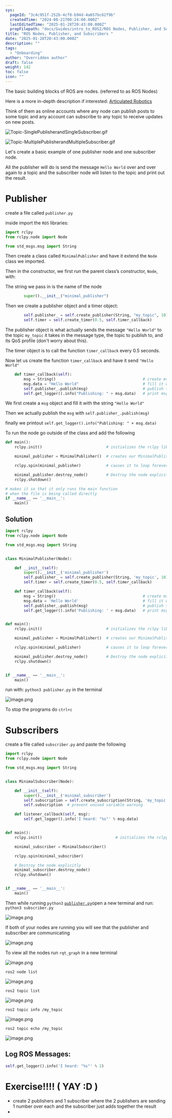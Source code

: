```yaml
---
sys:
  pageId: "3c4c951f-252b-4cf8-b94d-4a657bc62f9b"
  createdTime: "2024-08-21T00:24:00.000Z"
  lastEditedTime: "2025-01-28T20:43:00.000Z"
  propFilepath: "docs/Guides/intro_to_ROS2/ROS Nodes, Publisher, and Subscribers .md"
title: "ROS Nodes, Publisher, and Subscribers "
date: "2025-01-28T20:43:00.000Z"
description: ""
tags:
  - "Onboarding"
author: "Overridden author"
draft: false
weight: 142
toc: false
icon: ""
---
```


The basic building blocks of ROS are nodes. (referred to as ROS Nodes)

Here is a more in-depth description if interested: [Articulated Robotics](https://articulatedrobotics.xyz/tutorials/ready-for-ros/ros-overview#2-nodes)

Think of them as online accounts where any node can publish posts to some topic and any account can subscribe to any topic to receive updates on new posts.

![Topic-SinglePublisherandSingleSubscriber.gif](https://docs.ros.org/en/humble/_images/Topic-SinglePublisherandSingleSubscriber.gif)

![Topic-MultiplePublisherandMultipleSubscriber.gif](https://docs.ros.org/en/humble/_images/Topic-MultiplePublisherandMultipleSubscriber.gif)

Let's create a basic example of one publisher node and one subscriber node.

All the publisher will do is send the message `Hello World` over and over again to a topic and the subscriber node will listen to the topic and print out the result.

# Publisher

create a file called `publisher.py` 

inside import the `ROS` libraries:

```python
import rclpy
from rclpy.node import Node

from std_msgs.msg import String
```

Then create a class called `MinimalPublisher` and have it extend the `Node` class we imported.

Then in the constructor, we first run the parent class’s constructor, `Node`, with:

The string we pass in is the name of the node

```python
        super().__init__("minimal_publisher")
```

Then we create a publisher object and a timer object:

```python
        self.publisher_ = self.create_publisher(String, "my_topic", 10)
        self.timer = self.create_timer(0.5, self.timer_callback)
```

The publisher object is what actually sends the message `"Hello World"` to the topic `my_topic` it takes in the message type, the topic to publish to, and its QoS profile (don't worry about this).

The timer object is to call the function `timer_callback` every 0.5 seconds.

Now let us create the function `timer_callback` and have it send `"Hello World"`

```python
    def timer_callback(self):
        msg = String()                                      # create msg object
        msg.data = "Hello World"                            # fill it with data
        self.publisher_.publish(msg)                        # publish the message
        self.get_logger().info("Publishing: " + msg.data)   # print msg
```

We first create a `msg` object and fill it with the string `"Hello World"`

Then we actually publish the `msg` with `self.publisher_.publish(msg)`

finally we printout `self.get_logger().info("Publishing: " + msg.data)`

To run the node go outside of the class and add the following

```python
def main():
    rclpy.init()                            # initializes the rclpy library

    minimal_publisher = MinimalPublisher()  # creates our MinimalPublisher object

    rclpy.spin(minimal_publisher)           # causes it to loop forever

    minimal_publisher.destroy_node()        # Destroy the node explicitly
    rclpy.shutdown()

# makes it so that it only runs the main function
# when the file is being called directly
if __name__ == '__main__': 
    main()
```

## Solution

```python
import rclpy
from rclpy.node import Node

from std_msgs.msg import String


class MinimalPublisher(Node):

    def __init__(self):
        super().__init__('minimal_publisher')
        self.publisher_ = self.create_publisher(String, 'my_topic', 10)
        self.timer = self.create_timer(0.5, self.timer_callback)

    def timer_callback(self):
        msg = String()                                      # create msg object
        msg.data = 'Hello World'                            # fill it with data
        self.publisher_.publish(msg)                        # publish the message
        self.get_logger().info('Publishing: ' + msg.data)   # print msg


def main():
    rclpy.init()                            # initializes the rclpy library

    minimal_publisher = MinimalPublisher()  # creates our MinimalPublisher object

    rclpy.spin(minimal_publisher)           # causes it to loop forever

    minimal_publisher.destroy_node()        # Destroy the node explicitly
    rclpy.shutdown()


if __name__ == '__main__':
    main()
```

run with: `python3 publisher.py` in the terminal

![image.png](https://prod-files-secure.s3.us-west-2.amazonaws.com/d518164a-d88e-44d1-a4ee-3adb3bd8bce0/9214accb-ad5b-44f1-a31c-b3167c59138b/image.png?X-Amz-Algorithm=AWS4-HMAC-SHA256&X-Amz-Content-Sha256=UNSIGNED-PAYLOAD&X-Amz-Credential=ASIAZI2LB466VRE4ADEA%2F20250331%2Fus-west-2%2Fs3%2Faws4_request&X-Amz-Date=20250331T050929Z&X-Amz-Expires=3600&X-Amz-Security-Token=IQoJb3JpZ2luX2VjEDUaCXVzLXdlc3QtMiJHMEUCIQCQ%2BvfmpfqHLVAMqb8FL9%2B8TYukdJoDLbpmqnc45Sf8uAIgVNpFJpvyGaC98v%2BoxL%2Fd06IvCh964iWzHhDqYyhqAp8qiAQInf%2F%2F%2F%2F%2F%2F%2F%2F%2F%2FARAAGgw2Mzc0MjMxODM4MDUiDJTp2io4DYWvucKfpCrcA2MbJtjxaFaYw8xUKgyC1%2FwqjG%2FGXiIV5R0xrAi4DKLYnM1rV6eSVU%2ByXnyGsJv5okftIamJKoC%2F2Zpl7%2FS7I9h1VsZpv%2FBPbVMI4SS9k2pmsb5gKUr%2Fc%2Flw202Q91q4Gyqq%2Fz6CEkfjtYaqD9v16Dy%2Fe369bJLpcoMll6Jrua3TncJWfVN%2F6o2fmyS8iCFuGyAjOnov%2BK2IH5s%2BcQBtHi2EkeOFKyKhNuXRtXITav5qQAe617ASdnk3G%2FnNLoMY8Rt2gY0ZExSh0Ysms4i0P4GH5Xa21oblboTH2uw9TEZxKmkZZ86IyhfT9Xb73ecU6Ii90yB2IIcWhmeh%2BbKm1NJEBJ4CDkEd8NAC8d%2B7Z0bd7GjqH6IsiEG8rKXEDGw836%2FYhIQUnwajN9%2Fp2o6WoOjXTvdkHASE8rI5BqzsoaVgzZEcgWXgss4U0ya4DUbRELefaop1Ta5Yf6W%2F2j2FBBzv9A2PmqxzRMV7Mg9t9N1R%2F6JSR8LQHrl8QYIKOb6dXPtJwfrQJyh0HO9acaP4ctNgr8E%2Bi9ZFfTlDUUkfYWXi4fW%2FEJH00r8JPRBQhOpX8gi3cG%2B%2B0p9xQZ16TcNQrOylEc1%2B8IWt8%2Br%2FslJ83umnymNzu9TFn6G6An%2FjMKivqL8GOqUBqtM8u3x5cWwVBvjMzsPXpvsxfUnzBeaHSqozEvPycozOeVIzZs9gVF9MN1zP5mUs3LaIP%2BhMaltnDyXOKL031U%2FnQsH0%2BxF8rOglt%2BydQ5yOVNhsLZvi1zqcU8uxv8ssUuFokSTNoZtGwTxA4vnjloAF0lYP27ugSSABy2bik9IoW%2FIv0UV%2FlKlAccs8wHizxY3hhieWfQvPqiOWPeMG6OPyr16f&X-Amz-Signature=f9b824f044bbea2eeca17359fcfadde1e9797a296376c93187cd02c542e6f1f2&X-Amz-SignedHeaders=host&x-id=GetObject)

To stop the programs do `ctrl+c`

# Subscribers

create a file called `subscriber.py` and paste the following

```python
import rclpy
from rclpy.node import Node

from std_msgs.msg import String


class MinimalSubscriber(Node):

    def __init__(self):
        super().__init__('minimal_subscriber')
        self.subscription = self.create_subscription(String, 'my_topic', self.listener_callback, 10)
        self.subscription  # prevent unused variable warning

    def listener_callback(self, msg):
        self.get_logger().info('I heard: "%s"' % msg.data)


def main():
    rclpy.init()                                # initializes the rclpy library

    minimal_subscriber = MinimalSubscriber()

    rclpy.spin(minimal_subscriber)

    # Destroy the node explicitly
    minimal_subscriber.destroy_node()
    rclpy.shutdown()


if __name__ == '__main__':
    main()
```

Then while running `python3` [`publisher.py`](http://publisher.py/)open a new terminal and run: `python3 subscriber.py` 

![image.png](https://prod-files-secure.s3.us-west-2.amazonaws.com/d518164a-d88e-44d1-a4ee-3adb3bd8bce0/611fccf2-c738-4dbd-94e9-98f209092866/image.png?X-Amz-Algorithm=AWS4-HMAC-SHA256&X-Amz-Content-Sha256=UNSIGNED-PAYLOAD&X-Amz-Credential=ASIAZI2LB466VRE4ADEA%2F20250331%2Fus-west-2%2Fs3%2Faws4_request&X-Amz-Date=20250331T050929Z&X-Amz-Expires=3600&X-Amz-Security-Token=IQoJb3JpZ2luX2VjEDUaCXVzLXdlc3QtMiJHMEUCIQCQ%2BvfmpfqHLVAMqb8FL9%2B8TYukdJoDLbpmqnc45Sf8uAIgVNpFJpvyGaC98v%2BoxL%2Fd06IvCh964iWzHhDqYyhqAp8qiAQInf%2F%2F%2F%2F%2F%2F%2F%2F%2F%2FARAAGgw2Mzc0MjMxODM4MDUiDJTp2io4DYWvucKfpCrcA2MbJtjxaFaYw8xUKgyC1%2FwqjG%2FGXiIV5R0xrAi4DKLYnM1rV6eSVU%2ByXnyGsJv5okftIamJKoC%2F2Zpl7%2FS7I9h1VsZpv%2FBPbVMI4SS9k2pmsb5gKUr%2Fc%2Flw202Q91q4Gyqq%2Fz6CEkfjtYaqD9v16Dy%2Fe369bJLpcoMll6Jrua3TncJWfVN%2F6o2fmyS8iCFuGyAjOnov%2BK2IH5s%2BcQBtHi2EkeOFKyKhNuXRtXITav5qQAe617ASdnk3G%2FnNLoMY8Rt2gY0ZExSh0Ysms4i0P4GH5Xa21oblboTH2uw9TEZxKmkZZ86IyhfT9Xb73ecU6Ii90yB2IIcWhmeh%2BbKm1NJEBJ4CDkEd8NAC8d%2B7Z0bd7GjqH6IsiEG8rKXEDGw836%2FYhIQUnwajN9%2Fp2o6WoOjXTvdkHASE8rI5BqzsoaVgzZEcgWXgss4U0ya4DUbRELefaop1Ta5Yf6W%2F2j2FBBzv9A2PmqxzRMV7Mg9t9N1R%2F6JSR8LQHrl8QYIKOb6dXPtJwfrQJyh0HO9acaP4ctNgr8E%2Bi9ZFfTlDUUkfYWXi4fW%2FEJH00r8JPRBQhOpX8gi3cG%2B%2B0p9xQZ16TcNQrOylEc1%2B8IWt8%2Br%2FslJ83umnymNzu9TFn6G6An%2FjMKivqL8GOqUBqtM8u3x5cWwVBvjMzsPXpvsxfUnzBeaHSqozEvPycozOeVIzZs9gVF9MN1zP5mUs3LaIP%2BhMaltnDyXOKL031U%2FnQsH0%2BxF8rOglt%2BydQ5yOVNhsLZvi1zqcU8uxv8ssUuFokSTNoZtGwTxA4vnjloAF0lYP27ugSSABy2bik9IoW%2FIv0UV%2FlKlAccs8wHizxY3hhieWfQvPqiOWPeMG6OPyr16f&X-Amz-Signature=70db82506dc3954e1987c1152371f61793a7e22fd2c0df94f8848860f59ff2aa&X-Amz-SignedHeaders=host&x-id=GetObject)

If both of your nodes are running you will see that the publisher and subscriber are communicating

![image.png](https://prod-files-secure.s3.us-west-2.amazonaws.com/d518164a-d88e-44d1-a4ee-3adb3bd8bce0/eea428b5-1cf0-43bb-a30b-81cbaf6c5c78/image.png?X-Amz-Algorithm=AWS4-HMAC-SHA256&X-Amz-Content-Sha256=UNSIGNED-PAYLOAD&X-Amz-Credential=ASIAZI2LB466VRE4ADEA%2F20250331%2Fus-west-2%2Fs3%2Faws4_request&X-Amz-Date=20250331T050929Z&X-Amz-Expires=3600&X-Amz-Security-Token=IQoJb3JpZ2luX2VjEDUaCXVzLXdlc3QtMiJHMEUCIQCQ%2BvfmpfqHLVAMqb8FL9%2B8TYukdJoDLbpmqnc45Sf8uAIgVNpFJpvyGaC98v%2BoxL%2Fd06IvCh964iWzHhDqYyhqAp8qiAQInf%2F%2F%2F%2F%2F%2F%2F%2F%2F%2FARAAGgw2Mzc0MjMxODM4MDUiDJTp2io4DYWvucKfpCrcA2MbJtjxaFaYw8xUKgyC1%2FwqjG%2FGXiIV5R0xrAi4DKLYnM1rV6eSVU%2ByXnyGsJv5okftIamJKoC%2F2Zpl7%2FS7I9h1VsZpv%2FBPbVMI4SS9k2pmsb5gKUr%2Fc%2Flw202Q91q4Gyqq%2Fz6CEkfjtYaqD9v16Dy%2Fe369bJLpcoMll6Jrua3TncJWfVN%2F6o2fmyS8iCFuGyAjOnov%2BK2IH5s%2BcQBtHi2EkeOFKyKhNuXRtXITav5qQAe617ASdnk3G%2FnNLoMY8Rt2gY0ZExSh0Ysms4i0P4GH5Xa21oblboTH2uw9TEZxKmkZZ86IyhfT9Xb73ecU6Ii90yB2IIcWhmeh%2BbKm1NJEBJ4CDkEd8NAC8d%2B7Z0bd7GjqH6IsiEG8rKXEDGw836%2FYhIQUnwajN9%2Fp2o6WoOjXTvdkHASE8rI5BqzsoaVgzZEcgWXgss4U0ya4DUbRELefaop1Ta5Yf6W%2F2j2FBBzv9A2PmqxzRMV7Mg9t9N1R%2F6JSR8LQHrl8QYIKOb6dXPtJwfrQJyh0HO9acaP4ctNgr8E%2Bi9ZFfTlDUUkfYWXi4fW%2FEJH00r8JPRBQhOpX8gi3cG%2B%2B0p9xQZ16TcNQrOylEc1%2B8IWt8%2Br%2FslJ83umnymNzu9TFn6G6An%2FjMKivqL8GOqUBqtM8u3x5cWwVBvjMzsPXpvsxfUnzBeaHSqozEvPycozOeVIzZs9gVF9MN1zP5mUs3LaIP%2BhMaltnDyXOKL031U%2FnQsH0%2BxF8rOglt%2BydQ5yOVNhsLZvi1zqcU8uxv8ssUuFokSTNoZtGwTxA4vnjloAF0lYP27ugSSABy2bik9IoW%2FIv0UV%2FlKlAccs8wHizxY3hhieWfQvPqiOWPeMG6OPyr16f&X-Amz-Signature=0ca1e745f8c18f1ff9dd6eb36abf71c38a413e50caf63666d1faab4556bf2395&X-Amz-SignedHeaders=host&x-id=GetObject)

To view all the nodes run `rqt_graph` in a new terminal

![image.png](https://prod-files-secure.s3.us-west-2.amazonaws.com/d518164a-d88e-44d1-a4ee-3adb3bd8bce0/1d98e964-4318-4d62-b5c4-8c8f78368598/image.png?X-Amz-Algorithm=AWS4-HMAC-SHA256&X-Amz-Content-Sha256=UNSIGNED-PAYLOAD&X-Amz-Credential=ASIAZI2LB466VRE4ADEA%2F20250331%2Fus-west-2%2Fs3%2Faws4_request&X-Amz-Date=20250331T050929Z&X-Amz-Expires=3600&X-Amz-Security-Token=IQoJb3JpZ2luX2VjEDUaCXVzLXdlc3QtMiJHMEUCIQCQ%2BvfmpfqHLVAMqb8FL9%2B8TYukdJoDLbpmqnc45Sf8uAIgVNpFJpvyGaC98v%2BoxL%2Fd06IvCh964iWzHhDqYyhqAp8qiAQInf%2F%2F%2F%2F%2F%2F%2F%2F%2F%2FARAAGgw2Mzc0MjMxODM4MDUiDJTp2io4DYWvucKfpCrcA2MbJtjxaFaYw8xUKgyC1%2FwqjG%2FGXiIV5R0xrAi4DKLYnM1rV6eSVU%2ByXnyGsJv5okftIamJKoC%2F2Zpl7%2FS7I9h1VsZpv%2FBPbVMI4SS9k2pmsb5gKUr%2Fc%2Flw202Q91q4Gyqq%2Fz6CEkfjtYaqD9v16Dy%2Fe369bJLpcoMll6Jrua3TncJWfVN%2F6o2fmyS8iCFuGyAjOnov%2BK2IH5s%2BcQBtHi2EkeOFKyKhNuXRtXITav5qQAe617ASdnk3G%2FnNLoMY8Rt2gY0ZExSh0Ysms4i0P4GH5Xa21oblboTH2uw9TEZxKmkZZ86IyhfT9Xb73ecU6Ii90yB2IIcWhmeh%2BbKm1NJEBJ4CDkEd8NAC8d%2B7Z0bd7GjqH6IsiEG8rKXEDGw836%2FYhIQUnwajN9%2Fp2o6WoOjXTvdkHASE8rI5BqzsoaVgzZEcgWXgss4U0ya4DUbRELefaop1Ta5Yf6W%2F2j2FBBzv9A2PmqxzRMV7Mg9t9N1R%2F6JSR8LQHrl8QYIKOb6dXPtJwfrQJyh0HO9acaP4ctNgr8E%2Bi9ZFfTlDUUkfYWXi4fW%2FEJH00r8JPRBQhOpX8gi3cG%2B%2B0p9xQZ16TcNQrOylEc1%2B8IWt8%2Br%2FslJ83umnymNzu9TFn6G6An%2FjMKivqL8GOqUBqtM8u3x5cWwVBvjMzsPXpvsxfUnzBeaHSqozEvPycozOeVIzZs9gVF9MN1zP5mUs3LaIP%2BhMaltnDyXOKL031U%2FnQsH0%2BxF8rOglt%2BydQ5yOVNhsLZvi1zqcU8uxv8ssUuFokSTNoZtGwTxA4vnjloAF0lYP27ugSSABy2bik9IoW%2FIv0UV%2FlKlAccs8wHizxY3hhieWfQvPqiOWPeMG6OPyr16f&X-Amz-Signature=29946fad27fa166a35b3b9b70b32f47b31a8d164b68c0440a98c915180a1120c&X-Amz-SignedHeaders=host&x-id=GetObject)

`ros2 node list`

![image.png](https://prod-files-secure.s3.us-west-2.amazonaws.com/d518164a-d88e-44d1-a4ee-3adb3bd8bce0/680ac8cf-e6d9-4164-9ece-5b9a6fccffee/image.png?X-Amz-Algorithm=AWS4-HMAC-SHA256&X-Amz-Content-Sha256=UNSIGNED-PAYLOAD&X-Amz-Credential=ASIAZI2LB466VRE4ADEA%2F20250331%2Fus-west-2%2Fs3%2Faws4_request&X-Amz-Date=20250331T050929Z&X-Amz-Expires=3600&X-Amz-Security-Token=IQoJb3JpZ2luX2VjEDUaCXVzLXdlc3QtMiJHMEUCIQCQ%2BvfmpfqHLVAMqb8FL9%2B8TYukdJoDLbpmqnc45Sf8uAIgVNpFJpvyGaC98v%2BoxL%2Fd06IvCh964iWzHhDqYyhqAp8qiAQInf%2F%2F%2F%2F%2F%2F%2F%2F%2F%2FARAAGgw2Mzc0MjMxODM4MDUiDJTp2io4DYWvucKfpCrcA2MbJtjxaFaYw8xUKgyC1%2FwqjG%2FGXiIV5R0xrAi4DKLYnM1rV6eSVU%2ByXnyGsJv5okftIamJKoC%2F2Zpl7%2FS7I9h1VsZpv%2FBPbVMI4SS9k2pmsb5gKUr%2Fc%2Flw202Q91q4Gyqq%2Fz6CEkfjtYaqD9v16Dy%2Fe369bJLpcoMll6Jrua3TncJWfVN%2F6o2fmyS8iCFuGyAjOnov%2BK2IH5s%2BcQBtHi2EkeOFKyKhNuXRtXITav5qQAe617ASdnk3G%2FnNLoMY8Rt2gY0ZExSh0Ysms4i0P4GH5Xa21oblboTH2uw9TEZxKmkZZ86IyhfT9Xb73ecU6Ii90yB2IIcWhmeh%2BbKm1NJEBJ4CDkEd8NAC8d%2B7Z0bd7GjqH6IsiEG8rKXEDGw836%2FYhIQUnwajN9%2Fp2o6WoOjXTvdkHASE8rI5BqzsoaVgzZEcgWXgss4U0ya4DUbRELefaop1Ta5Yf6W%2F2j2FBBzv9A2PmqxzRMV7Mg9t9N1R%2F6JSR8LQHrl8QYIKOb6dXPtJwfrQJyh0HO9acaP4ctNgr8E%2Bi9ZFfTlDUUkfYWXi4fW%2FEJH00r8JPRBQhOpX8gi3cG%2B%2B0p9xQZ16TcNQrOylEc1%2B8IWt8%2Br%2FslJ83umnymNzu9TFn6G6An%2FjMKivqL8GOqUBqtM8u3x5cWwVBvjMzsPXpvsxfUnzBeaHSqozEvPycozOeVIzZs9gVF9MN1zP5mUs3LaIP%2BhMaltnDyXOKL031U%2FnQsH0%2BxF8rOglt%2BydQ5yOVNhsLZvi1zqcU8uxv8ssUuFokSTNoZtGwTxA4vnjloAF0lYP27ugSSABy2bik9IoW%2FIv0UV%2FlKlAccs8wHizxY3hhieWfQvPqiOWPeMG6OPyr16f&X-Amz-Signature=e555534200f582d795fc3fe4e36d0c6462ebfedb9bf9fa92bfbe5183a416747d&X-Amz-SignedHeaders=host&x-id=GetObject)

`ros2 topic list`

![image.png](https://prod-files-secure.s3.us-west-2.amazonaws.com/d518164a-d88e-44d1-a4ee-3adb3bd8bce0/eee2ebe1-27ef-4a4a-96fb-2ca54126fb29/image.png?X-Amz-Algorithm=AWS4-HMAC-SHA256&X-Amz-Content-Sha256=UNSIGNED-PAYLOAD&X-Amz-Credential=ASIAZI2LB466VRE4ADEA%2F20250331%2Fus-west-2%2Fs3%2Faws4_request&X-Amz-Date=20250331T050929Z&X-Amz-Expires=3600&X-Amz-Security-Token=IQoJb3JpZ2luX2VjEDUaCXVzLXdlc3QtMiJHMEUCIQCQ%2BvfmpfqHLVAMqb8FL9%2B8TYukdJoDLbpmqnc45Sf8uAIgVNpFJpvyGaC98v%2BoxL%2Fd06IvCh964iWzHhDqYyhqAp8qiAQInf%2F%2F%2F%2F%2F%2F%2F%2F%2F%2FARAAGgw2Mzc0MjMxODM4MDUiDJTp2io4DYWvucKfpCrcA2MbJtjxaFaYw8xUKgyC1%2FwqjG%2FGXiIV5R0xrAi4DKLYnM1rV6eSVU%2ByXnyGsJv5okftIamJKoC%2F2Zpl7%2FS7I9h1VsZpv%2FBPbVMI4SS9k2pmsb5gKUr%2Fc%2Flw202Q91q4Gyqq%2Fz6CEkfjtYaqD9v16Dy%2Fe369bJLpcoMll6Jrua3TncJWfVN%2F6o2fmyS8iCFuGyAjOnov%2BK2IH5s%2BcQBtHi2EkeOFKyKhNuXRtXITav5qQAe617ASdnk3G%2FnNLoMY8Rt2gY0ZExSh0Ysms4i0P4GH5Xa21oblboTH2uw9TEZxKmkZZ86IyhfT9Xb73ecU6Ii90yB2IIcWhmeh%2BbKm1NJEBJ4CDkEd8NAC8d%2B7Z0bd7GjqH6IsiEG8rKXEDGw836%2FYhIQUnwajN9%2Fp2o6WoOjXTvdkHASE8rI5BqzsoaVgzZEcgWXgss4U0ya4DUbRELefaop1Ta5Yf6W%2F2j2FBBzv9A2PmqxzRMV7Mg9t9N1R%2F6JSR8LQHrl8QYIKOb6dXPtJwfrQJyh0HO9acaP4ctNgr8E%2Bi9ZFfTlDUUkfYWXi4fW%2FEJH00r8JPRBQhOpX8gi3cG%2B%2B0p9xQZ16TcNQrOylEc1%2B8IWt8%2Br%2FslJ83umnymNzu9TFn6G6An%2FjMKivqL8GOqUBqtM8u3x5cWwVBvjMzsPXpvsxfUnzBeaHSqozEvPycozOeVIzZs9gVF9MN1zP5mUs3LaIP%2BhMaltnDyXOKL031U%2FnQsH0%2BxF8rOglt%2BydQ5yOVNhsLZvi1zqcU8uxv8ssUuFokSTNoZtGwTxA4vnjloAF0lYP27ugSSABy2bik9IoW%2FIv0UV%2FlKlAccs8wHizxY3hhieWfQvPqiOWPeMG6OPyr16f&X-Amz-Signature=c5ac729eeadc5dc27847c2b442b8f14366b3863ff653ea829a695cb16f896279&X-Amz-SignedHeaders=host&x-id=GetObject)

`ros2 topic info /my_topic`

![image.png](https://prod-files-secure.s3.us-west-2.amazonaws.com/d518164a-d88e-44d1-a4ee-3adb3bd8bce0/6288ef12-cb9e-406f-b9eb-65feed3a9011/image.png?X-Amz-Algorithm=AWS4-HMAC-SHA256&X-Amz-Content-Sha256=UNSIGNED-PAYLOAD&X-Amz-Credential=ASIAZI2LB466VRE4ADEA%2F20250331%2Fus-west-2%2Fs3%2Faws4_request&X-Amz-Date=20250331T050929Z&X-Amz-Expires=3600&X-Amz-Security-Token=IQoJb3JpZ2luX2VjEDUaCXVzLXdlc3QtMiJHMEUCIQCQ%2BvfmpfqHLVAMqb8FL9%2B8TYukdJoDLbpmqnc45Sf8uAIgVNpFJpvyGaC98v%2BoxL%2Fd06IvCh964iWzHhDqYyhqAp8qiAQInf%2F%2F%2F%2F%2F%2F%2F%2F%2F%2FARAAGgw2Mzc0MjMxODM4MDUiDJTp2io4DYWvucKfpCrcA2MbJtjxaFaYw8xUKgyC1%2FwqjG%2FGXiIV5R0xrAi4DKLYnM1rV6eSVU%2ByXnyGsJv5okftIamJKoC%2F2Zpl7%2FS7I9h1VsZpv%2FBPbVMI4SS9k2pmsb5gKUr%2Fc%2Flw202Q91q4Gyqq%2Fz6CEkfjtYaqD9v16Dy%2Fe369bJLpcoMll6Jrua3TncJWfVN%2F6o2fmyS8iCFuGyAjOnov%2BK2IH5s%2BcQBtHi2EkeOFKyKhNuXRtXITav5qQAe617ASdnk3G%2FnNLoMY8Rt2gY0ZExSh0Ysms4i0P4GH5Xa21oblboTH2uw9TEZxKmkZZ86IyhfT9Xb73ecU6Ii90yB2IIcWhmeh%2BbKm1NJEBJ4CDkEd8NAC8d%2B7Z0bd7GjqH6IsiEG8rKXEDGw836%2FYhIQUnwajN9%2Fp2o6WoOjXTvdkHASE8rI5BqzsoaVgzZEcgWXgss4U0ya4DUbRELefaop1Ta5Yf6W%2F2j2FBBzv9A2PmqxzRMV7Mg9t9N1R%2F6JSR8LQHrl8QYIKOb6dXPtJwfrQJyh0HO9acaP4ctNgr8E%2Bi9ZFfTlDUUkfYWXi4fW%2FEJH00r8JPRBQhOpX8gi3cG%2B%2B0p9xQZ16TcNQrOylEc1%2B8IWt8%2Br%2FslJ83umnymNzu9TFn6G6An%2FjMKivqL8GOqUBqtM8u3x5cWwVBvjMzsPXpvsxfUnzBeaHSqozEvPycozOeVIzZs9gVF9MN1zP5mUs3LaIP%2BhMaltnDyXOKL031U%2FnQsH0%2BxF8rOglt%2BydQ5yOVNhsLZvi1zqcU8uxv8ssUuFokSTNoZtGwTxA4vnjloAF0lYP27ugSSABy2bik9IoW%2FIv0UV%2FlKlAccs8wHizxY3hhieWfQvPqiOWPeMG6OPyr16f&X-Amz-Signature=955bfe222d3fb8ba8d959908f83fa892478c281ebd239c28412aa43f74963ec2&X-Amz-SignedHeaders=host&x-id=GetObject)

`ros2 topic echo /my_topic`

![image.png](https://prod-files-secure.s3.us-west-2.amazonaws.com/d518164a-d88e-44d1-a4ee-3adb3bd8bce0/0a6fcb4d-422d-4a6c-a803-749ef4adf2c6/image.png?X-Amz-Algorithm=AWS4-HMAC-SHA256&X-Amz-Content-Sha256=UNSIGNED-PAYLOAD&X-Amz-Credential=ASIAZI2LB466VRE4ADEA%2F20250331%2Fus-west-2%2Fs3%2Faws4_request&X-Amz-Date=20250331T050929Z&X-Amz-Expires=3600&X-Amz-Security-Token=IQoJb3JpZ2luX2VjEDUaCXVzLXdlc3QtMiJHMEUCIQCQ%2BvfmpfqHLVAMqb8FL9%2B8TYukdJoDLbpmqnc45Sf8uAIgVNpFJpvyGaC98v%2BoxL%2Fd06IvCh964iWzHhDqYyhqAp8qiAQInf%2F%2F%2F%2F%2F%2F%2F%2F%2F%2FARAAGgw2Mzc0MjMxODM4MDUiDJTp2io4DYWvucKfpCrcA2MbJtjxaFaYw8xUKgyC1%2FwqjG%2FGXiIV5R0xrAi4DKLYnM1rV6eSVU%2ByXnyGsJv5okftIamJKoC%2F2Zpl7%2FS7I9h1VsZpv%2FBPbVMI4SS9k2pmsb5gKUr%2Fc%2Flw202Q91q4Gyqq%2Fz6CEkfjtYaqD9v16Dy%2Fe369bJLpcoMll6Jrua3TncJWfVN%2F6o2fmyS8iCFuGyAjOnov%2BK2IH5s%2BcQBtHi2EkeOFKyKhNuXRtXITav5qQAe617ASdnk3G%2FnNLoMY8Rt2gY0ZExSh0Ysms4i0P4GH5Xa21oblboTH2uw9TEZxKmkZZ86IyhfT9Xb73ecU6Ii90yB2IIcWhmeh%2BbKm1NJEBJ4CDkEd8NAC8d%2B7Z0bd7GjqH6IsiEG8rKXEDGw836%2FYhIQUnwajN9%2Fp2o6WoOjXTvdkHASE8rI5BqzsoaVgzZEcgWXgss4U0ya4DUbRELefaop1Ta5Yf6W%2F2j2FBBzv9A2PmqxzRMV7Mg9t9N1R%2F6JSR8LQHrl8QYIKOb6dXPtJwfrQJyh0HO9acaP4ctNgr8E%2Bi9ZFfTlDUUkfYWXi4fW%2FEJH00r8JPRBQhOpX8gi3cG%2B%2B0p9xQZ16TcNQrOylEc1%2B8IWt8%2Br%2FslJ83umnymNzu9TFn6G6An%2FjMKivqL8GOqUBqtM8u3x5cWwVBvjMzsPXpvsxfUnzBeaHSqozEvPycozOeVIzZs9gVF9MN1zP5mUs3LaIP%2BhMaltnDyXOKL031U%2FnQsH0%2BxF8rOglt%2BydQ5yOVNhsLZvi1zqcU8uxv8ssUuFokSTNoZtGwTxA4vnjloAF0lYP27ugSSABy2bik9IoW%2FIv0UV%2FlKlAccs8wHizxY3hhieWfQvPqiOWPeMG6OPyr16f&X-Amz-Signature=b4eeb33354da887c2d6d665cfceb42797de38f49e11a047d2e59b43c2a6e981b&X-Amz-SignedHeaders=host&x-id=GetObject)

## Log ROS Messages:

```python
self.get_logger().info('I heard: "%s"' % 2)
```

# Exercise!!!! ( YAY :D )

- create 2 publishers and 1 subscriber where the 2 publishers are sending 1 number over each and the subscriber just adds together the result
- 
